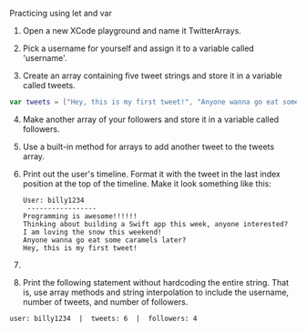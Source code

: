 Practicing using let and var

1. Open a new XCode playground and name it TwitterArrays.

2. Pick a username for yourself and assign it to a variable called 'username'.

3. Create an array containing five tweet strings and store it in a variable called tweets.
  ```Swift
  var tweets = ["Hey, this is my first tweet!", "Anyone wanna go eat some caramels later?", "I am loving the snow this weekend!", "Thinking about building a Swift app this week, anyone interested?", "Programming is awesome!!!!!!"]
  ```

4. Make another array of your followers and store it in a variable called followers.

5. Use a built-in method for arrays to add another tweet to the tweets array.
 
6. Print out the user's timeline. Format it with the tweet in the last index position at the top of the timeline. Make it look something like this:

      ```
      User: billy1234
       -----------------
      Programming is awesome!!!!!!
      Thinking about building a Swift app this week, anyone interested?
      I am loving the snow this weekend!
      Anyone wanna go eat some caramels later?
      Hey, this is my first tweet!
      ```
7. 

6. Print the following statement without hardcoding the entire string. That is, use array methods and string interpolation to include the username, number of tweets, and number of followers.

  ```
  user: billy1234  |  tweets: 6  |  followers: 4
  ```